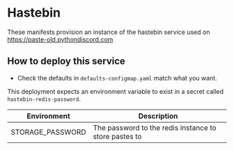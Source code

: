# Hastebin
These manifests provision an instance of the hastebin service used on https://paste-old.pythondiscord.com

## How to deploy this service
- Check the defaults in `defaults-configmap.yaml` match what you want.

This deployment expects an environment variable to exist in a secret called `hastebin-redis-password`.

| Environment      | Description                                           |
|------------------|-------------------------------------------------------|
| STORAGE_PASSWORD | The password to the redis instance to store pastes to |
